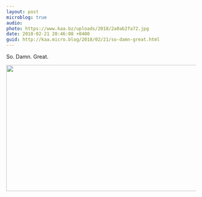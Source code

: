 ```yaml
---
layout: post
microblog: true
audio: 
photo: https://www.kaa.bz/uploads/2018/2a0ab2fa72.jpg
date: 2018-02-21 20:46:08 +0400
guid: http://kaa.micro.blog/2018/02/21/so-damn-great.html
---
```

So. Damn. Great. 

<img src="https://www.kaa.bz/uploads/2018/2a0ab2fa72.jpg" width="600" height="337" />
